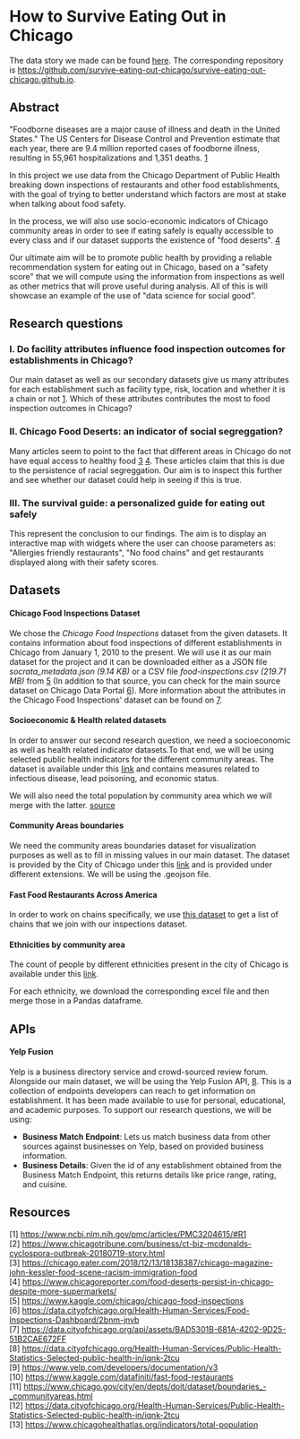 # How to Survive Eating Out in Chicago

The data story we made can be found [here](https://survive-eating-out-chicago.github.io/). The corresponding repository is https://github.com/survive-eating-out-chicago/survive-eating-out-chicago.github.io.

## Abstract
"Foodborne diseases are a major cause of illness and death in the United States." The US Centers for Disease Control and Prevention estimate that each year, there are 9.4 million reported cases of foodborne illness, resulting in 55,961 hospitalizations and 1,351 deaths.
[1](https://www.ncbi.nlm.nih.gov/pmc/articles/PMC3204615/#R1)

In this project we use data from the Chicago Department of Public Health breaking down inspections of restaurants and other food establishments, with the goal of trying to better understand which factors are most at stake when talking about food safety.

In the process, we will also use socio-economic indicators of Chicago community areas in order to see if eating safely is equally accessible to every class and if our dataset supports the existence of "food deserts".
[4](https://www.chicagoreporter.com/food-deserts-persist-in-chicago-despite-more-supermarkets/)

Our ultimate aim will be to promote public health by providing a reliable recommendation system for eating out in Chicago, based on a "safety score" that we will compute using the information from inspections as well as other metrics that will prove useful during analysis. All of this is will showcase an example of the use of "data science for social good”.

## Research questions

### I. Do facility attributes influence food inspection outcomes for establishments in Chicago?

Our main dataset as well as our secondary datasets give us many attributes for each establishment such as facility type, risk, location and whether it is a chain or not [1](https://www.chicagotribune.com/business/ct-biz-mcdonalds-cyclospora-outbreak-20180719-story.html). Which of these attributes contributes the most to food inspection outcomes in Chicago?

### II. Chicago Food Deserts: an indicator of social segreggation?

Many articles seem to point to the fact that different areas in Chicago do not have equal access to healthy food [3](https://chicago.eater.com/2018/12/13/18138387/chicago-magazine-john-kessler-food-scene-racism-immigration-food) [4](https://www.chicagoreporter.com/food-deserts-persist-in-chicago-despite-more-supermarkets/). These articles claim that this is due to the persistence of racial segreggation. Our aim is to inspect this further and see whether our dataset could help in seeing if this is true.

### III. The survival guide: a personalized guide for eating out safely

This represent the conclusion to our findings. The aim is to display an interactive map with widgets where the user can choose parameters as: "Allergies friendly restaurants", "No food chains" and get restaurants displayed along with their safety scores.

## Datasets

#### Chicago Food Inspections Dataset
We chose the _Chicago Food Inspections_ dataset from the given datasets. It contains information about food inspections of different establishments in Chicago from January 1, 2010 to the present. We will use it as our main dataset for the project and it can be downloaded either as a JSON file _socrata\_metadata.json (9.14 KB)_  or a CSV file _food-inspections.csv (219.71 MB)_ from [5](https://www.kaggle.com/chicago/chicago-food-inspections) (In addition to that source, you can check for the main source dataset on Chicago Data Portal [6](https://data.cityofchicago.org/Health-Human-Services/Food-Inspections-Dashboard/2bnm-jnvb)). More information about the attributes in the Chicago Food Inspections' dataset can be found on [7](https://data.cityofchicago.org/api/assets/BAD5301B-681A-4202-9D25-51B2CAE672FF).

#### Socioeconomic & Health related datasets
In order to answer our second research question, we need a socioeconomic as well as health related indicator datasets.To that end, we will be using selected public health indicators for the different community areas. The dataset is available under this [link](https://data.cityofchicago.org/Health-Human-Services/Public-Health-Statistics-Selected-public-health-in/iqnk-2tcu) and contains measures related to infectious disease, lead poisoning, and economic status.

We will also need the total population by community area which we will merge with the latter. [source](https://www.chicagohealthatlas.org/indicators/total-population)

#### Community Areas boundaries
We need the community areas boundaries dataset for visualization purposes as well as to fill in missing values in our main dataset. The dataset is provided by the City of Chicago under this [link](https://www.chicago.gov/city/en/depts/doit/dataset/boundaries_-_communityareas.html) and is provided under different extensions. We will be using the .geojson file.

#### Fast Food Restaurants Across America
In order to work on chains specifically, we use [this dataset](https://www.kaggle.com/datafiniti/fast-food-restaurants) to get a list of chains that we join with our inspections dataset.

#### Ethnicities by community area
The count of people by different ethnicities present in the city of Chicago is available under this [link](https://www.chicagohealthatlas.org/indicators/non-hispanic-african-american-or-black).

For each ethnicity, we download the corresponding excel file and then merge those in a Pandas dataframe.

## APIs

#### Yelp Fusion
Yelp is a business directory service and crowd-sourced review forum. 
Alongside our main dataset, we will be using the Yelp Fusion API, [8](https://www.yelp.com/developers/documentation/v3). This is a collection of endpoints developers can reach to get information on establishment. It has been made available to use for personal, educational, and academic purposes. To support our research questions, we will be using:

- **Business Match Endpoint**: Lets us match business data from other sources against businesses on Yelp, based on provided business information. 
- **Business Details**: Given the id of any establishment obtained from the Business Match Endpoint, this returns details like price range, rating, and cuisine. 

## Resources
[1] https://www.ncbi.nlm.nih.gov/pmc/articles/PMC3204615/#R1 <br/>
[2] https://www.chicagotribune.com/business/ct-biz-mcdonalds-cyclospora-outbreak-20180719-story.html <br/>
[3] https://chicago.eater.com/2018/12/13/18138387/chicago-magazine-john-kessler-food-scene-racism-immigration-food <br/>
[4] https://www.chicagoreporter.com/food-deserts-persist-in-chicago-despite-more-supermarkets/ <br/>
[5] https://www.kaggle.com/chicago/chicago-food-inspections <br/>
[6] https://data.cityofchicago.org/Health-Human-Services/Food-Inspections-Dashboard/2bnm-jnvb <br/>
[7] https://data.cityofchicago.org/api/assets/BAD5301B-681A-4202-9D25-51B2CAE672FF <br/>
[8] https://data.cityofchicago.org/Health-Human-Services/Public-Health-Statistics-Selected-public-health-in/iqnk-2tcu <br/>
[9] https://www.yelp.com/developers/documentation/v3 <br/>
[10] https://www.kaggle.com/datafiniti/fast-food-restaurants <br/>
[11] https://www.chicago.gov/city/en/depts/doit/dataset/boundaries_-_communityareas.html <br/>
[12] https://data.cityofchicago.org/Health-Human-Services/Public-Health-Statistics-Selected-public-health-in/iqnk-2tcu <br/>
[13] https://www.chicagohealthatlas.org/indicators/total-population <br/>
